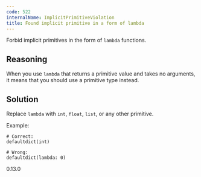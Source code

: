 ```yaml
---
code: 522
internalName: ImplicitPrimitiveViolation
title: Found implicit primitive in a form of lambda
---
```


Forbid implicit primitives in the form of `lambda` functions.

## Reasoning
When you use `lambda` that returns a primitive value and takes no
arguments, it means that you should use a primitive type instead.

## Solution
Replace `lambda` with `int`, `float`, `list`, or any other
primitive.

Example:

    # Correct:
    defaultdict(int)
    
    # Wrong:
    defaultdict(lambda: 0)

<div class="versionadded">

0.13.0

</div>